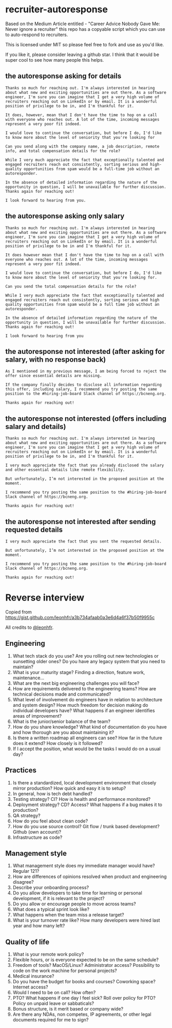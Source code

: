 # recruiter-autoresponse
Based on the Medium Article entitled - "Career Advice Nobody Gave Me: Never ignore a recruiter" this repo has a copyable script which you can use to auto-respond to recruiters.

This is licensed under MIT so please feel free to fork and use as you'd like. 

If you like it, please consider leaving a github star.  I think that it would be super cool to see how many people this helps.

## the autoresponse asking for details

```
Thanks so much for reaching out. I'm always interested in hearing about what new and exciting opportunities are out there. As a software engineer, I'm sure you can imagine that I get a very high volume of recruiters reaching out on LinkedIn or by email. It is a wonderful position of privilege to be in, and I'm thankful for it.

It does, however, mean that I don't have the time to hop on a call with everyone who reaches out. A lot of the time, incoming messages represent a very poor fit indeed.

I would love to continue the conversation, but before I do, I'd like to know more about the level of seniority that you're looking for

Can you send along with the company name, a job description, remote info, and total compensation details for the role? 

While I very much appreciate the fact that exceptionally talented and engaged recruiters reach out consistently, sorting serious and high-quality opportunities from spam would be a full-time job without an autoresponder.

In the absence of detailed information regarding the nature of the opportunity in question, I will be unavailable for further discussion.
Thanks again for reaching out!
 
I look forward to hearing from you.
```


## the autoresponse asking only salary

```
Thanks so much for reaching out. I'm always interested in hearing about what new and exciting opportunities are out there. As a software engineer, I'm sure you can imagine that I get a very high volume of recruiters reaching out on LinkedIn or by email. It is a wonderful position of privilege to be in and I'm thankful for it.

It does however mean that I don't have the time to hop on a call with everyone who reaches out. A lot of the time, incoming messages represent a very poor fit indeed.

I would love to continue the conversation, but before I do, I'd like to know more about the level of seniority that you're looking for. 

Can you send the total compensation details for the role? 

While I very much appreciate the fact that exceptionally talented and engaged recruiters reach out consistently, sorting serious and high quality opportunities from spam would be a full time job without an autoresponder.

In the absence of detailed information regarding the nature of the opportunity in question, I will be unavailable for further discussion.
Thanks again for reaching out!
 
I look forward to hearing from you
```

## the autoresponse not interested (after asking for salary, with no response back)

```
As I mentioned in my previous message, I am being forced to reject the offer since essential details are missing.

If the company finally decides to disclose all information regarding this offer, including salary, I recommend you try posting the same position to the #hiring-job-board Slack channel of https://bcneng.org.

Thanks again for reaching out!
```

## the autoresponse not interested (offers including salary and details)

```
Thanks so much for reaching out. I'm always interested in hearing about what new and exciting opportunities are out there. As a software engineer, I'm sure you can imagine that I get a very high volume of recruiters reaching out on LinkedIn or by email. It is a wonderful position of privilege to be in, and I'm thankful for it.

I very much appreciate the fact that you already disclosed the salary and other essential details like remote flexibility.

But unfortunately, I’m not interested in the proposed position at the moment.

I recommend you try posting the same position to the #hiring-job-board Slack channel of https://bcneng.org.

Thanks again for reaching out!
```

## the autoresponse not interested after sending requested details

```
I very much appreciate the fact that you sent the requested details.

But unfortunately, I’m not interested in the proposed position at the moment.

I recommend you try posting the same position to the #hiring-job-board Slack channel of https://bcneng.org.

Thanks again for reaching out!
```

# Reverse interview

Copied from https://gist.github.com/leonhfr/a3b734afaab0a3e6d4a6f37b50f9955c

All credits to [@leonhfr](https://github.com/leonhfr).

## Engineering

1. What tech stack do you use? Are you rolling out new technologies or sunsetting older ones? Do you have any legacy system that you need to maintain?
2. What is your maturity stage? Finding a direction, feature work, maintenance...
3. What are the next big engineering challenges you will face?
4. How are requirements delivered to the engineering teams? How are technical decisions made and communicated?
5. What level of involvement do engineers have in relation to architecture and system design? How much freedom for decision making do individual developers have? What happens if an engineer identifies areas of improvement?
6. What is the junior/senior balance of the team?
7. How do you share knowledge? What kind of documentation do you have and how thorough are you about maintaining it?
8. Is there a written roadmap all engineers can see? How far in the future does it extend? How closely is it followed?
10. If I accept the position, what would be the tasks I would do on a usual day?

## Practices

1. Is there a standardized, local development environment that closely mirror production? How quick and easy it is to setup?
2. In general, how is tech debt handled?
3. Testing strategy? CI? How is health and performance monitored?
4. Deployment strategy? CD? Access? What happens if a bug makes it to production?
5. QA strategy?
6. How do you feel about clean code?
7. How do you use source control? Git flow / trunk based development? Github (own account)?
8. Infrastructure as code?

## Management style

1. What management style does my immediate manager would have? Regular 121?
2. How are differences of opinions resolved when product and engineering disagree?
3. Describe your onboarding process?
4. Do you allow developers to take time for learning or personal development, if it is relevant to the project?
5. Do you allow or encourage people to move across teams?
6. What does a typical sprint look like?
7. What happens when the team miss a release target?
8. What is your turnover rate like? How many developers were hired last year and how many left?

## Quality of life

1. What is your remote work policy?
2. Flexible hours, or is everyone expected to be on the same schedule?
3. Freedom of tools? MacOS/Linux? Administrator access? Possibility to code on the work machine for personal projects?
4. Medical insurance?
5. Do you have the budget for books and courses? Coworking space? Internet access?
6. Would I need to be on call? How often?
7. PTO? What happens if one day I feel sick? Roll over policy for PTO? Policy on unpaid leave or sabbaticals?
8. Bonus structure, is it merit based or company wide?
9. Are there any NDAs, non competes, IP agreements, or other legal documents required for me to sign?

